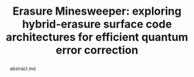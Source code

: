---
title: "Erasure Minesweeper: exploring hybrid-erasure surface code architectures for efficient quantum error correction"
layout: project
publisher: (under review)
image: /assets/img/projects/erasure_minesweeper/hero.png
abstract: abstract.md
items:
  - name: ".pdf"
    link: /assets/papers/chadwick_erasure_2025.pdf
  - name: "arXiv"
    link: https://arxiv.org/abs/2505.00066
  - name: "slides"
    link: /assets/files/2025_qce_minesweeper.pdf
authors:
  - name: "Jason D. Chadwick*"
    link: https://www.jason-chadwick.com/
    affiliation: University of Chicago
  - name: "Mariesa H. Teo"
    link: https://scholar.google.com/citations?user=UsWIVDYAAAAJ
    affiliation: University of Chicago
  - name: "Joshua Viszlai"
    link: https://jviszlai.github.io/
    affiliation: University of Chicago
  - name: "Willers Yang*"
    link: https://scholar.google.com/citations?user=NndqgbkAAAAJ
    affiliation: University of Chicago
  - name: "Frederic T. Chong"
    link: https://people.cs.uchicago.edu/~ftchong/
    affiliation: University of Chicago
    last: True
figures:
  - file: /assets/img/projects/erasure_minesweeper/01_hero.png
    caption: 01_hero.md
    width: 50%
  - file: /assets/img/projects/erasure_minesweeper/04_placement.png
    caption: 04_placement.md
    width: 40%
  - file: /assets/img/projects/erasure_minesweeper/07_ler.png
    caption: 07_ler.md
    width: 50%
  - file: /assets/img/projects/erasure_minesweeper/08_d.png
    caption: 08_d.md
    width: 50%
  - file: /assets/img/projects/erasure_minesweeper/09_threshold.png
    caption: 09_threshold.md
    width: 50%
  - file: /assets/img/projects/erasure_minesweeper/12_costs.png
    caption: 12_costs.md
    width: 50%
  - file: /assets/img/projects/erasure_minesweeper/13_corr.png
    caption: 13_corr.md
    width: 100%
  - file: /assets/img/projects/erasure_minesweeper/17_analytical_comp.png
    caption: 17_analytical_comp.md
    width: 50%
contributions:
  - Wrote erasure simulation code (with Josh) and ran experiments.
  - Determined project direction along with other co-authors.
  - Wrote manuscript along with other co-authors.
# thingslearned:
#   - short: Time management
#     long: 
---